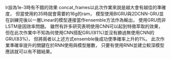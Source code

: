 lr設為1e-3時有不錯的效果
concat_frames以此次作業來說是越大會有越佳的準確度，
但當使用約35時就會需要約16g的ram，
模型使用BIGRU與2DCNN-GRU並在訓練完後以一層Linear的模型連接當作ensemble方法作為輸出，
使用GRU而非LSTM是因效率問題。
雖然有許多研究表明使用CNN可以起到特徵萃取的效果，
但在此次作業中不知為何使用CNN搭配GRU(81%)並沒有勝過無使用CNN的GRU(83%)，
但將兩者以上述方式ensemble後成功使準確率上升約1%。
此次作業準確率提升的關鍵在於RNN使用與模型層數，
只要有使用RNN並建立較深模型應該就可以有不錯結果。

